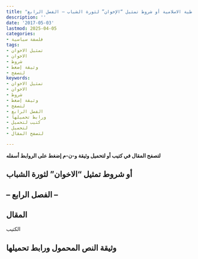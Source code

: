 ```yaml
---
title: "الديمقراطية الاسلامية أو شروط تمثيل “الإخوان” لثورة الشباب – الفصل الرابع"
description: ''
date: '2017-05-03'
lastmod: 2025-04-05
categories:
- فلسفة سياسية
tags:
- تمثيل الاخوان
- الاخوان
- شروط
- وثيقة إضغط
- لتصفح
keywords:
- تمثيل الاخوان
- الاخوان
- شروط
- وثيقة إضغط
- لتصفح
- الفصل الرابع
- ورابط تحميلها
- كتيب لتحميل
- لتحميل
- لتصفح المقال

---
```

**لتصفح المقال في كتيب أو لتحميل وثيقة و-ن-م إضغط على الروابط أسفله**

## **أو شروط تمثيل “الاخوان” لثورة الشباب**

## **– الفصل الرابع –**

## المقال

الكتيب

## وثيقة النص المحمول ورابط تحميلها

###
